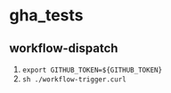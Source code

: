 # gha_tests

## workflow-dispatch
1. `export GITHUB_TOKEN=${GITHUB_TOKEN}`  
2. `sh ./workflow-trigger.curl`
